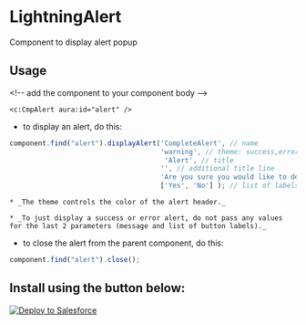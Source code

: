 # LightningAlert

Component to display alert popup 

## Usage

&lt;!-- add the component to your component body --&gt;

```
<c:CmpAlert aura:id="alert" />
```

* to display an alert, do this: 

```javascript
component.find("alert").displayAlert('CompleteAlert', // name
                                     'warning', // theme: success,error,warning,info
                                      'Alert', // title
                                     '', // additional title line
                                     'Are you sure you would like to delete ?', // message in alert box
                                     ['Yes', 'No'] ); // list of labels for buttons to be displayed
```

	* _The theme controls the color of the alert header._

	* _To just display a success or error alert, do not pass any values for the last 2 parameters (message and list of button labels)._ 

* to close the alert from the parent component, do this:

```javascript
component.find("alert").close();
```

## Install using the button below:

<a href="https://githubsfdeploy.herokuapp.com?owner=veenasundara&repo=LightningAlert">
  <img alt="Deploy to Salesforce"
       src="https://raw.githubusercontent.com/afawcett/githubsfdeploy/master/src/main/webapp/resources/img/deploy.png">
</a>
